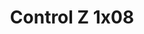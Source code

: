 ---
layout: episodios
title: "Control Z 1x08"
url_serie_padre: 'control-z/temporada-1'
category: 'series'
capitulo: 'yes'
anio: '2019'
prev: 'capitulo-7'
proximo: ''
sandbox: allow-same-origin allow-forms
idioma: 'Latino'
calidad: 'Full HD'
fuente: 'cueva'
reproductores_otros: ["https://gdriveplayer.me/embed2.php?link=tWy5Xjas%252B5ocpzMgAMa3GQA5HiQHTzxdk%252FEqY365Te%252B0bF2Nuk91pd1hsPrUUuF2RsOzE1CTct3WAcSNdjfxYGbx3eYrL5V3tJ3UbkCR6gVQYQ3OvaEA8j5CZL9sjIVmVw46tGBA7m5jC850PwVlXBp59HRNTZtpdYrrou6ck%252Bn8JUerHtx3HYMr%252FOPWE7KYabukFYk5af9foUUmdzhQRX","Latino","https://gdriveplayer.me/embed2.php?link=WZyw6UGyFU4qzBn%252BN9RsaAofufNY0lrw%252BIZA%252BGngTjeuvLo0WcPJUp%252Bqpo7paUT7P6riUMOdk3T9KWmJhEjoZeXtkU4%252B0Elq54Xip%252FalD24n2HPS7DUddc2CeRm0GSu6%252FXbPklHjN7GwaikvJOSRGz9F%252FEelxLYT4OY7WeqzE9IVx1tn4shmnPhJUq32bU%252BSfriE58bRnI%252F1ifAawcZtQ2","Latino","https://movcloud.net/embed/ul-KdWuDzQ-U","Latino","https://supervideo.tv/e/2gw6jdit1dzv","Latino","https://mstream.press/gnx3vwd9fdgf","Latino"]
reproductores_fembed: ["https://feurl.com/v/j4en7cdd36g7dql","Latino","https://feurl.com/v/qg845beejkxm1k4","Latino"]
reproductor: 'fembed'
clasificacion: '+10'
tags:
- Ciencia-Ficcion
---